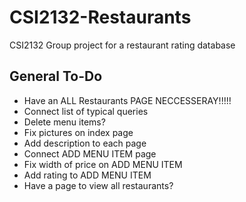 # CSI2132-Restaurants
CSI2132 Group project for a restaurant rating database

## General To-Do
- Have an ALL Restaurants PAGE NECCESSERAY!!!!!
- Connect list of typical queries
- Delete menu items?
- Fix pictures on index page
- Add description to each page
- Connect ADD MENU ITEM page
- Fix width of price on ADD MENU ITEM
- Add rating to ADD MENU ITEM
- Have a page to view all restaurants?